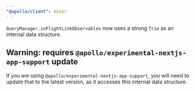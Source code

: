 ```yaml
---
"@apollo/client": minor
---
```


`QueryManager.inFlightLinkObservables` now uses a strong `Trie` as an internal data structure.

## Warning: requires `@apollo/experimental-nextjs-app-support` update
If you are using `@apollo/experimental-nextjs-app-support`, you will need to update that to the latest version, as it accesses this internal data structure.
